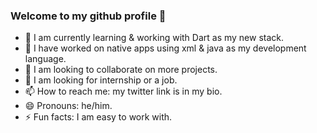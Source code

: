 ### Welcome to my github profile 👋

- 🔭 I am currently learning & working with Dart as my new stack.
- 🌱 I have worked on native apps using xml & java as my development language.
- 👯 I am looking to collaborate on more projects.
- 🤔 I am looking for internship or a job.
- 📫 How to reach me: my twitter link is in my bio.
- 😄 Pronouns: he/him.
- ⚡ Fun facts: I am easy to work with.    

